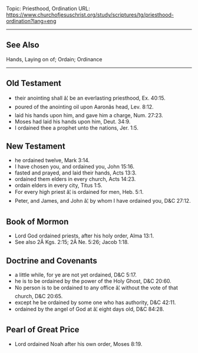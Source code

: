 Topic: Priesthood, Ordination
URL: https://www.churchofjesuschrist.org/study/scriptures/tg/priesthood-ordination?lang=eng

---

## See Also

Hands, Laying on of; Ordain; Ordinance

---

## Old Testament

- their anointing shall â¦ be an everlasting priesthood, Ex. 40:15.
- poured of the anointing oil upon Aaronâs head, Lev. 8:12.
- laid his hands upon him, and gave him a charge, Num. 27:23.
- Moses had laid his hands upon him, Deut. 34:9.
- I ordained thee a prophet unto the nations, Jer. 1:5.

## New Testament

- he ordained twelve, Mark 3:14.
- I have chosen you, and ordained you, John 15:16.
- fasted and prayed, and laid their hands, Acts 13:3.
- ordained them elders in every church, Acts 14:23.
- ordain elders in every city, Titus 1:5.
- For every high priest â¦ is ordained for men, Heb. 5:1.
- Peter, and James, and John â¦ by whom I have ordained you, D&C 27:12.

## Book of Mormon

- Lord God ordained priests, after his holy order, Alma 13:1.
- See also 2Â Kgs. 2:15; 2Â Ne. 5:26; Jacob 1:18.

## Doctrine and Covenants

- a little while, for ye are not yet ordained, D&C 5:17.
- he is to be ordained by the power of the Holy Ghost, D&C 20:60.
- No person is to be ordained to any office â¦ without the vote of that church, D&C 20:65.
- except he be ordained by some one who has authority, D&C 42:11.
- ordained by the angel of God at â¦ eight days old, D&C 84:28.

## Pearl of Great Price

- Lord ordained Noah after his own order, Moses 8:19.

